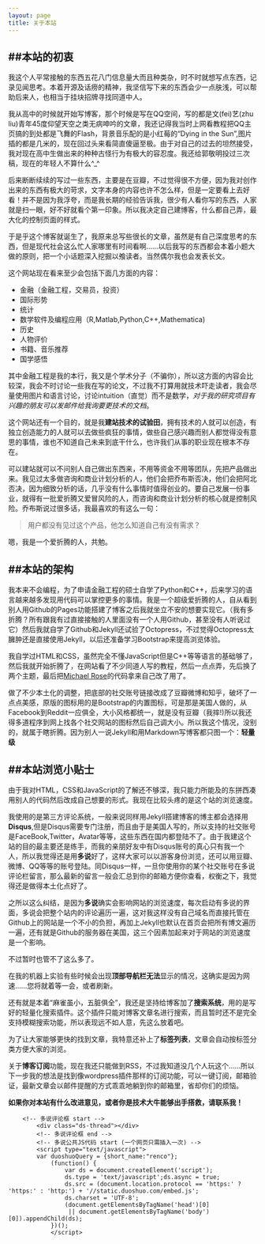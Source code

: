 ```yaml
---
layout: page
title: 关于本站
---
```


##本站的初衷
---
我这个人平常接触的东西五花八门信息量大而且种类杂，时不时就想写点东西，记录见闻思考。本着开源及话痨的精神，我坚信写下来的东西会少一点肤浅，可以帮助后来人，也相当于挂块招牌寻找同道中人。

我从高中的时候就开始写博客，那个时候是写在QQ空间，写的都是文(fei)艺(zhu liu)青年45度仰望天空之类无病呻吟的文章，我还记得我当时上网看教程把QQ主页搞的到处都是飞舞的Flash，背景音乐配的是小红莓的“Dying in the Sun”,图片插的都是几米的，现在回过头来看简直傻逼至极。由于对自己的过去的坦然接受，我对现在高中生做出来的种种古怪行为有极大的容忍度。我还给郭敬明投过三次稿，现在的年轻人不算什么^_^

后来断断续续的写过一些东西，主要是在豆瓣，不过觉得很不方便，因为我对创作出来的东西有极大的苛求，文字本身的内容也许不怎么样，但是一定要看上去好看！并不是因为我浮夸，而是我长期的经验告诉我，很少有人看你写的东西，人家就是扫一眼，好不好就看个第一印象。所以我决定自己建博客，什么都自己弄，最大化的控制页面的样式。

于是乎这个博客就诞生了，我原来总写些很长的文章，虽然是有自己深度思考的东西，但是现代社会这么忙人家哪里有时间看啊……以后我写的东西都会本着小题大做的原则，把一个小话题深入挖掘以飧读者。当然偶尔我也会发表长文。

这个网站现在看来至少会包括下面几方面的内容：

* 金融（金融工程，交易员，投资）
* 国际形势
* 统计
* 数学软件及编程应用（R,Matlab,Python,C++,Mathematica)
* 历史
* 人物评价
* 书籍、音乐推荐
* 国学感悟



其中金融工程是我的本行，我又是个学术分子（不骗你），所以这方面的内容会比较深，我会不时讨论一些我在写的论文，不过我不打算用就技术吓走读者，我会尽量使用图片和语言讨论，讨论intuition（直觉）而不是数学，*对于我的研究项目有兴趣的朋友可以发邮件给我询要更技术的文档*。

这个网站还有一个目的，就是我**建站技术的试验田**，拥有技术的人就可以创造，有独立创造能力的人就可以去做些疯狂的事情，做些自己感兴趣而别人都觉得没有意思的事情，谁也不知道自己未来到底干什么，也许我们从事的职业现在根本不存在。

可以建站就可以不问别人自己做出东西来，不用等资金不用等团队，先把产品做出来。我见过太多做咨询和商业计划分析的人，他们会把乔布斯否决，他们会把阿北否决，因为细致分析的话，几乎没有什么事情时值得创业的。要自己发展一份事业，就得有一批爱折腾又爱冒风险的人，而咨询和商业计划分析的核心就是控制风险。乔布斯说过很多话，我最喜欢的有这么一句：

>用户都没有见过这个产品，他怎么知道自己有没有需求？

嗯，我是一个爱折腾的人，共勉。


##本站的架构
---
我本来不会编程，为了申请金融工程的硕士自学了Python和C++，后来学习的语言越来越多发现用代码可以掌控更多的事情。我是一个超级爱折腾的人，自从看到别人用Github的Pages功能搭建了博客之后我就坐立不安的想要实现它。（我有多折腾？所有跟我有过直接接触的人里面没有一个人用Github，甚至没有人听说过它）然后我就自学了Github和Jekyll还试验了Octopress，不过觉得Octopress太臃肿还是直接使用Jekyll，以后还准备学习Bootstrap来提高浏览体验。

我自学过HTML和CSS，虽然完全不懂JavaScript但是C++等等语言的基础够了，然后我就开始折腾了，在网站看了不少同道人写的教程，然后一点点弄，先后换了两个主题，最后把[Michael Rose](http://mademistakes.com/articles/so-simple-jekyll-theme/ "So Simple")的代码拿来自己改了用了。

做了不少本土化的调整，把底部的社交账号链接改成了豆瓣微博和知乎，破坏了一点点美感，原版的图标用的是Bootstrap的内置图标，可是那是美国人做的，从Facebook到Reddit一应俱全，大小风格都统一，就是没有豆瓣（我摔!)所以我还得多道程序到网上找各个社交网站的图标然后自己调大小。所以我这个情况，没别的，就属于瞎折腾。因为别人一说Jekyll和用Markdown写博客都只图一个：**轻量级**



##本站浏览小贴士
---
由于我对HTML，CSS和JavaScript的了解还不够深，我只能力所能及的东拼西凑用别人的代码然后改成自己想要的形式。我现在比较头疼的是这个站的浏览速度。

我使用的是第三方评论系统，一般来说同样用Jekyll搭建博客的博主都会选择用**Disqus**,但是Disqus需要专门注册，而且由于是美国人写的，所以支持的社交账号是FaceBook,Twitter，Avatar等等，这些东西在国内都登陆不了。由于我建这个站的目的最主要还是练手，而我的亲朋好友中有Disqus账号的真心只有我一个人，所以我觉得还是用**多说**好了，这样大家可以以游客身份浏览，还可以用豆瓣、微博、QQ等等的账号登陆。同Disqus一样，一旦你使用你的某个社交账号在多说评论栏留言，那么最新的留言一般会汇总到你的邮箱方便你查看，权衡之下，我觉得还是做得本土化点好了。

之所以这么纠结，是因为**多说**确实会影响网站的浏览速度，每次启动有多说的界面，多说会把整个站内的评论遍历一遍，这对我这样没有自己域名而直接托管在Github上的网站是一个不小的负担，再加上Jekyll也默认在首页会把所有博文遍历一遍，还有就是Github的服务器在美国，这三个因素加起来对于网站的浏览速度是一个影响。

不过暂时也管不了这么多了。

在我的机器上实验有些时候会出现**顶部导航栏无法**显示的情况，这确实是因为网速……您将就着等一会，或者刷新。

还有就是本着“麻雀虽小，五脏俱全”，我还是坚持给博客加了**搜索系统**，用的是写好的轻量化搜索插件。这个插件只能对博客文章名进行搜索，而且暂时还不是完全支持模糊搜索功能，所以表现远不如人意，先这么放着吧。

为了让大家能够更快的找到文章，我特意还补上了**标签列表**，文章会自动按标签分类方便大家的浏览。

关于**博客订阅**功能，现在我还只能做到RSS，不过我知道没几个人玩这个……所以下一步我的想法是找到像wordpress插件那样的订阅功能，可以一键订阅，邮箱验证，最新文章会以邮件提醒的方式乖乖地躺到你的邮箱里，省却你们的烦恼。


**如果你对本站有什么改进意见，或者你是技术大牛能够出手搭救，请联系我！**



		<!-- 多说评论框 start -->
			<div class="ds-thread"></div>
			<!-- 多说评论框 end -->
			<!-- 多说公共JS代码 start (一个网页只需插入一次) -->
			<script type="text/javascript">
			var duoshuoQuery = {short_name:"renco"};
				(function() {
					var ds = document.createElement('script');
					ds.type = 'text/javascript';ds.async = true;
					ds.src = (document.location.protocol == 'https:' ? 'https:' : 'http:') + '//static.duoshuo.com/embed.js';
					ds.charset = 'UTF-8';
					(document.getElementsByTagName('head')[0] 
					 || document.getElementsByTagName('body')[0]).appendChild(ds);
				})();
				</script>